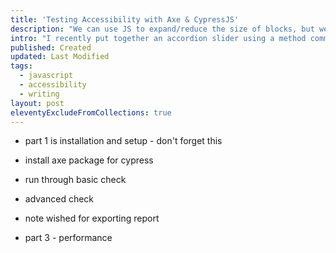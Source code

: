 ```yaml
---
title: 'Testing Accessibility with Axe & CypressJS'
description: "We can use JS to expand/reduce the size of blocks, but we can also use the grid to our advantage"
intro: "I recently put together an accordion slider using a method commonly used from AlpineJS. Having recently found that you can animate grid columns, I rethought my approach here."
published: Created
updated: Last Modified
tags:
  - javascript
  - accessibility
  - writing
layout: post
eleventyExcludeFromCollections: true
---
```


- part 1 is installation and setup - don't forget this


- install axe package for cypress
- run through basic check
- advanced check
- note wished for exporting report

- part 3 - performance
